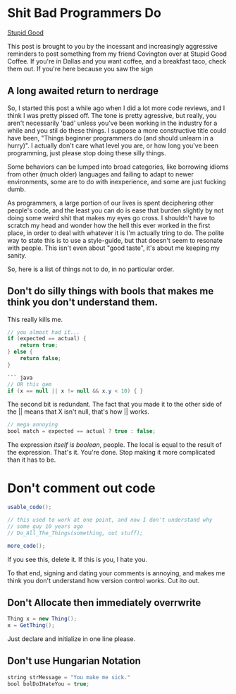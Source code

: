 # Shit Bad Programmers Do

[Stupid Good](!/images/stupid_good_sign.png)

This post is brought to you by the incessant and increasingly aggressive reminders to post something from my friend Covington over at Stupid Good Coffee. If you're in Dallas and you want coffee, and a breakfast taco, check them out. If you're here because you saw the sign

## A long awaited return to nerdrage

So, I started this post a while ago when I did a lot more code reviews, and I think I was pretty pissed off. The tone is pretty agressive, but really, you aren't necessarily 'bad' unless you've been working in the industry for a while and you stil do these things. I suppose a more constructive title could have been, "Things beginner programmers do (and should unlearn in a hurry)". I actually don't care what level you are, or how long you've been programming, just please stop doing these silly things.

Some behaviors can be lumped into broad categories, like borrowing idioms from other (much older) languages and failing to adapt to newer environments, some are to do with inexperience, and some are just fucking dumb.

As programmers, a large portion of our lives is spent deciphering other people's code, and the least you can do is ease that burden slightly by not doing some weird shit that makes my eyes go cross. I shouldn't have to scratch my head and wonder how the hell this ever worked in the first place, in order to deal with whatever it is I'm actually tring to do. The polite way to state this is to use a style-guide, but that doesn't seem to resonate with people. This isn't even about "good taste", it's about me keeping my sanity.

So, here is a list of things not to do, in no particular order.

## Don't do silly things with bools that makes me think you don't understand them.

This really kills me.

``` java
// you almost had it...
if (expected == actual) {
    return true;   
} else {
    return false;
}

``` java
// OR this gem
if (x == null || x != null && x.y < 10) { }
```

The second bit is redundant. The fact that you made it to the other side of the || means that X isn't null, that's how || works.

``` java
// mega annoying
bool match = expected == actual ? true : false;
```

The expression _itself is boolean_, people. The local is equal to the result of the expression. That's it. You're done. Stop making it more complicated than it has to be.

# Don't comment out code

``` java
usable_code();

// this used to work at one point, and now I don't understand why
// some guy 10 years ago
// Do_All_The_Things(something, out stuff);

more_code();

```

If you see this, delete it. If this is you, I hate you.

To that end, signing and dating your comments is annoying, and makes me think you don't understand how version control works. Cut ito out.

## Don't Allocate then immediately overrwrite

``` java
Thing x = new Thing();
x = GetThing();
```

Just declare and initialize in one line please.

## Don't use Hungarian Notation

``` java
string strMessage = "You make me sick."
bool bolDoIHateYou = true;
```

